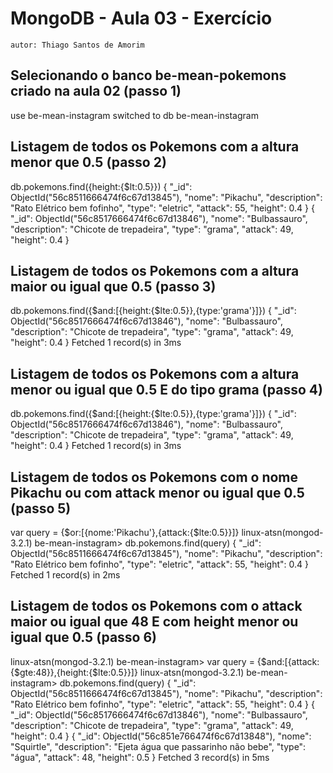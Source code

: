 # MongoDB - Aula 03 - Exercício
    autor: Thiago Santos de Amorim

## Selecionando o banco be-mean-pokemons criado na aula 02 (passo 1)

use be-mean-instagram
switched to db be-mean-instagram


## Listagem de todos os Pokemons com a altura menor que 0.5 (passo 2)
    
db.pokemons.find({height:{$lt:0.5}})
{
  "_id": ObjectId("56c8511666474f6c67d13845"),
  "nome": "Pikachu",
  "description": "Rato Elétrico bem fofinho",
  "type": "eletric",
  "attack": 55,
  "height": 0.4
}
{
  "_id": ObjectId("56c8517666474f6c67d13846"),
  "nome": "Bulbassauro",
  "description": "Chicote de trepadeira",
  "type": "grama",
  "attack": 49,
  "height": 0.4
}


## Listagem de todos os Pokemons com a altura maior ou igual que 0.5 (passo 3)

db.pokemons.find({$and:[{height:{$lte:0.5}},{type:'grama'}]})
{
  "_id": ObjectId("56c8517666474f6c67d13846"),
  "nome": "Bulbassauro",
  "description": "Chicote de trepadeira",
  "type": "grama",
  "attack": 49,
  "height": 0.4
}
Fetched 1 record(s) in 3ms


## Listagem de todos os Pokemons com a altura menor ou igual que 0.5 E do tipo grama (passo 4)

db.pokemons.find({$and:[{height:{$lte:0.5}},{type:'grama'}]})
{
  "_id": ObjectId("56c8517666474f6c67d13846"),
  "nome": "Bulbassauro",
  "description": "Chicote de trepadeira",
  "type": "grama",
  "attack": 49,
  "height": 0.4
}
Fetched 1 record(s) in 3ms

## Listagem de todos os Pokemons com o nome Pikachu ou com attack menor ou igual que 0.5 (passo 5)

var query = {$or:[{nome:'Pikachu'},{attack:{$lte:0.5}}]}
linux-atsn(mongod-3.2.1) be-mean-instagram> db.pokemons.find(query)
{
  "_id": ObjectId("56c8511666474f6c67d13845"),
  "nome": "Pikachu",
  "description": "Rato Elétrico bem fofinho",
  "type": "eletric",
  "attack": 55,
  "height": 0.4
}
Fetched 1 record(s) in 2ms


## Listagem de todos os Pokemons com o attack maior ou igual que 48 E com height menor ou igual que 0.5 (passo 6)

linux-atsn(mongod-3.2.1) be-mean-instagram> var query = {$and:[{attack:{$gte:48}},{height:{$lte:0.5}}]}
linux-atsn(mongod-3.2.1) be-mean-instagram> db.pokemons.find(query)
{
  "_id": ObjectId("56c8511666474f6c67d13845"),
  "nome": "Pikachu",
  "description": "Rato Elétrico bem fofinho",
  "type": "eletric",
  "attack": 55,
  "height": 0.4
}
{
  "_id": ObjectId("56c8517666474f6c67d13846"),
  "nome": "Bulbassauro",
  "description": "Chicote de trepadeira",
  "type": "grama",
  "attack": 49,
  "height": 0.4
}
{
  "_id": ObjectId("56c851e766474f6c67d13848"),
  "nome": "Squirtle",
  "description": "Ejeta água que passarinho não bebe",
  "type": "água",
  "attack": 48,
  "height": 0.5
}
Fetched 3 record(s) in 5ms

